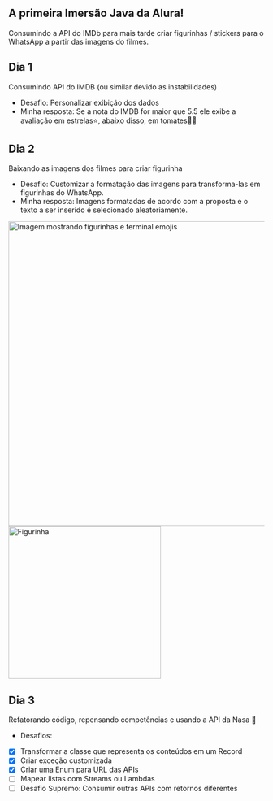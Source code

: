 ## A primeira Imersão Java da Alura!

Consumindo a API do IMDb para mais tarde criar figurinhas / stickers para o WhatsApp a partir das imagens do filmes.


## Dia 1
Consumindo API do IMDB (ou similar devido as instabilidades)
- Desafio: Personalizar exibição dos dados
- Minha resposta: Se a nota do IMDB for maior que 5.5 ele exibe a avaliação em estrelas⭐, abaixo disso, em tomates🍅👀

## Dia 2
Baixando as imagens dos filmes para criar figurinha
- Desafio: Customizar a formatação das imagens para transforma-las em figurinhas do WhatsApp.
- Minha resposta: Imagens formatadas de acordo com a proposta e o texto a ser inserido é selecionado aleatoriamente.

<img src="https://pbs.twimg.com/media/FYEsk0RWYAAvf4w?format=jpg&name=medium" alt="Imagem mostrando figurinhas e terminal emojis" width="600">
<img src="https://pbs.twimg.com/media/FYEs1d0XEAQrR_O?format=png&name=small" alt="Figurinha" width="300">



## Dia 3
Refatorando código, repensando competências e usando a API da Nasa 🚀
- Desafios:
- [x] Transformar a classe que representa os conteúdos em um Record
- [x] Criar exceção customizada
- [x] Criar uma Enum para URL das APIs
- [ ] Mapear listas com  Streams ou Lambdas
- [ ] Desafio Supremo: Consumir outras APIs com retornos diferentes
